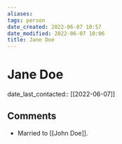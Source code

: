 ```yaml
---
aliases:
tags: person
date_created: 2022-06-07 10:57
date_modified: 2022-06-07 10:06
title: Jane Doe
---
```


# Jane Doe

date_last_contacted:: [[2022-06-07]]

## Comments

- Married to [[John Doe]].
